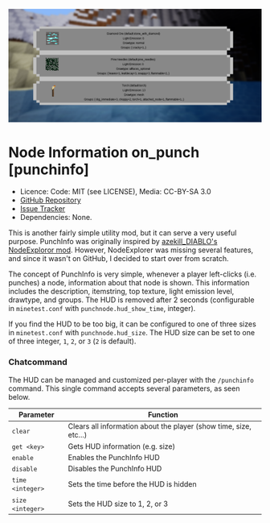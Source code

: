 ![Screenshot](screenshot.png)

Node Information on_punch [punchinfo]
=======================================
* Licence: Code: MIT (see LICENSE), Media: CC-BY-SA 3.0
* [GitHub Repository](https://github.com/octacian/punchinfo)
* [Issue Tracker](https://github.com/octacian/punchinfo/issues)
* Dependencies: None.

This is another fairly simple utility mod, but it can serve a very useful purpose. PunchInfo was originally inspired by [azekill_DIABLO's NodeExploror mod](https://forum.minetest.net/viewtopic.php?f=9&t=15565). However, NodeExplorer was missing several features, and since it wasn't on GitHub, I decided to start over from scratch.

The concept of PunchInfo is very simple, whenever a player left-clicks (i.e. punches) a node, information about that node is shown. This information includes the description, itemstring, top texture, light emission level, drawtype, and groups. The HUD is removed after 2 seconds (configurable in `minetest.conf` with `punchnode.hud_show_time`, integer).

If you find the HUD to be too big, it can be configured to one of three sizes in `minetest.conf` with `punchnode.hud_size`. The HUD size can be set to one of three integer, `1`, `2`, or `3` (`2` is default).

### Chatcommand
The HUD can be managed and customized per-player with the `/punchinfo` command. This single command accepts several parameters, as seen below.

| Parameter | Function |
| --------- | -------- |
| `clear` | Clears all information about the player (show time, size, etc...) |
| `get <key>` | Gets HUD information (e.g. size) |
| `enable` | Enables the PunchInfo HUD |
| `disable` | Disables the PunchInfo HUD |
| `time <integer>` | Sets the time before the HUD is hidden |
| `size <integer>` | Sets the HUD size to 1, 2, or 3 |